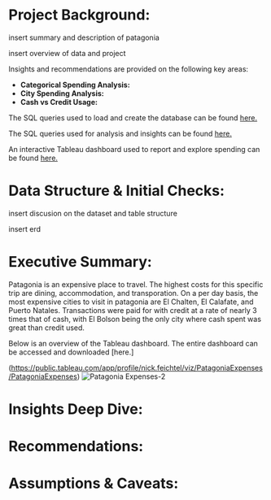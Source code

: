 # Project Background:
insert summary and description of patagonia

insert overview of data and project

Insights and recommendations are provided on the following key areas:

- **Categorical Spending Analysis:**
- **City Spending Analysis:**
- **Cash vs Credit Usage:**

The SQL queries used to load and create the database can be found [here.](/setup_queries)

The SQL queries used for analysis and insights can be found [here.](/analysis_queries)

An interactive Tableau dashboard used to report and explore spending can be found [here.](https://public.tableau.com/app/profile/nick.feichtel/viz/PatagoniaExpenses/PatagoniaExpenses)

# Data Structure & Initial Checks:
insert discusion on the dataset and table structure

insert erd

# Executive Summary:
Patagonia is an expensive place to travel. The highest costs for this specific trip are dining, accommodation, and transporation. On a per day basis, the most expensive cities to visit in patagonia are El Chalten, El Calafate, and Puerto Natales. Transactions were paid for with credit at a rate of nearly 3 times that of cash, with El Bolson being the only city where cash spent was great than credit used.

Below is an overview of the Tableau dashboard. The entire dashboard can be accessed and downloaded [here.]

(https://public.tableau.com/app/profile/nick.feichtel/viz/PatagoniaExpenses/PatagoniaExpenses)
![Patagonia Expenses-2](https://github.com/user-attachments/assets/059d21cd-d9c6-4425-9c2e-37a86cafc3ff)




# Insights Deep Dive:


# Recommendations:


# Assumptions & Caveats:

